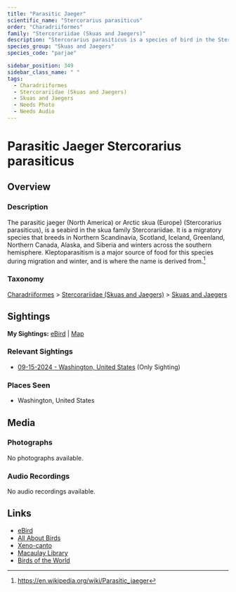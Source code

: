 ```yaml
---
title: "Parasitic Jaeger"
scientific_name: "Stercorarius parasiticus"
order: "Charadriiformes"
family: "Stercorariidae (Skuas and Jaegers)"
description: "Stercorarius parasiticus is a species of bird in the Stercorariidae (Skuas and Jaegers) family. It has been observed 1 times."
species_group: "Skuas and Jaegers"
species_code: "parjae"

sidebar_position: 349
sidebar_class_name: " "
tags: 
  - Charadriiformes
  - Stercorariidae (Skuas and Jaegers)
  - Skuas and Jaegers
  - Needs Photo
  - Needs Audio
---
```


# Parasitic Jaeger <span className='sci_name'>Stercorarius parasiticus</span>

## Overview

### Description
The parasitic jaeger (North America) or Arctic skua (Europe) (Stercorarius parasiticus), is a seabird in the skua family Stercorariidae. It is a migratory species that breeds in Northern Scandinavia, Scotland, Iceland, Greenland, Northern Canada, Alaska, and Siberia and winters across the southern hemisphere. Kleptoparasitism is a major source of food for this species during migration and winter, and is where the name is derived from.[^1]

[^1]: https://en.wikipedia.org/wiki/Parasitic_jaeger

### Taxonomy
[Charadriiformes](/tags/charadriiformes) > [Stercorariidae (Skuas and Jaegers)](/tags/stercorariidae-skuas-and-jaegers) > [Skuas and Jaegers](/tags/skuas-and-jaegers)


## Sightings

**My Sightings:** [eBird](https://ebird.org/lifelist?r=world&time=life&spp=parjae) | [Map](/map?species_code=parjae)

### Relevant Sightings

* [09-15-2024 - Washington, United States](https://ebird.org/checklist/S195264549) (Only Sighting)

### Places Seen

* Washington, United States



## Media
### Photographs
No photographs available.

### Audio Recordings
No audio recordings available.

## Links
* [eBird](https://ebird.org/species/parjae) 
* [All About Birds](https://www.allaboutbirds.org/guide/parjae) 
* [Xeno-canto](https://www.xeno-canto.org/species/stercorarius-parasiticus) 
* [Macaulay Library](https://search.macaulaylibrary.org/catalog?taxonCode=parjae&sort=rating_rank_desc)
* [Birds of the World](https://birdsoftheworld.org/bow/species/parjae)
